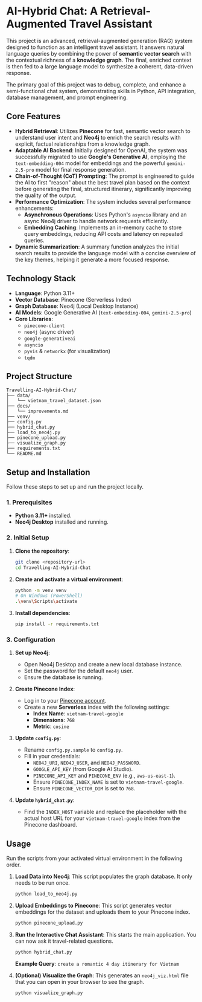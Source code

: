 
# AI-Hybrid Chat: A Retrieval-Augmented Travel Assistant

[]()

This project is an advanced, retrieval-augmented generation (RAG) system designed to function as an intelligent travel assistant. It answers natural language queries by combining the power of **semantic vector search** with the contextual richness of a **knowledge graph**. The final, enriched context is then fed to a large language model to synthesize a coherent, data-driven response.

The primary goal of this project was to debug, complete, and enhance a semi-functional chat system, demonstrating skills in Python, API integration, database management, and prompt engineering.

## Core Features

  * **Hybrid Retrieval**: Utilizes **Pinecone** for fast, semantic vector search to understand user intent and **Neo4j** to enrich the search results with explicit, factual relationships from a knowledge graph.
  * **Adaptable AI Backend**: Initially designed for OpenAI, the system was successfully migrated to use **Google's Generative AI**, employing the `text-embedding-004` model for embeddings and the powerful `gemini-2.5-pro` model for final response generation.
  * **Chain-of-Thought (CoT) Prompting**: The prompt is engineered to guide the AI to first "reason" about the best travel plan based on the context before generating the final, structured itinerary, significantly improving the quality of the output.
  * **Performance Optimization**: The system includes several performance enhancements:
      * **Asynchronous Operations**: Uses Python's `asyncio` library and an async Neo4j driver to handle network requests efficiently.
      * **Embedding Caching**: Implements an in-memory cache to store query embeddings, reducing API costs and latency on repeated queries.
  * **Dynamic Summarization**: A summary function analyzes the initial search results to provide the language model with a concise overview of the key themes, helping it generate a more focused response.

## Technology Stack

  * **Language**: Python 3.11+
  * **Vector Database**: Pinecone (Serverless Index)
  * **Graph Database**: Neo4j (Local Desktop Instance)
  * **AI Models**: Google Generative AI (`text-embedding-004`, `gemini-2.5-pro`)
  * **Core Libraries**:
      * `pinecone-client`
      * `neo4j` (async driver)
      * `google-generativeai`
      * `asyncio`
      * `pyvis` & `networkx` (for visualization)
      * `tqdm`

## Project Structure

```
Travelling-AI-Hybrid-Chat/
├── data/
│   └── vietnam_travel_dataset.json
├── docs/
│   └── improvements.md
├── venv/
├── config.py
├── hybrid_chat.py
├── load_to_neo4j.py
├── pinecone_upload.py
├── visualize_graph.py
├── requirements.txt
└── README.md
```

## Setup and Installation

Follow these steps to set up and run the project locally.

### 1\. Prerequisites

  * **Python 3.11+** installed.
  * **Neo4j Desktop** installed and running.

### 2\. Initial Setup

1.  **Clone the repository**:

    ```bash
    git clone <repository-url>
    cd Travelling-AI-Hybrid-Chat
    ```

2.  **Create and activate a virtual environment**:

    ```bash
    python -m venv venv
    # On Windows (PowerShell)
    .\venv\Scripts\activate
    ```

3.  **Install dependencies**:

    ```bash
    pip install -r requirements.txt
    ```

### 3\. Configuration

1.  **Set up Neo4j**:

      * Open Neo4j Desktop and create a new local database instance.
      * Set the password for the default `neo4j` user.
      * Ensure the database is running.

2.  **Create Pinecone Index**:

      * Log in to your [Pinecone account](https://app.pinecone.io/).
      * Create a new **Serverless** index with the following settings:
          * **Index Name**: `vietnam-travel-google`
          * **Dimensions**: `768`
          * **Metric**: `cosine`

3.  **Update `config.py`**:

      * Rename `config.py.sample` to `config.py`.
      * Fill in your credentials:
          * `NEO4J_URI`, `NEO4J_USER`, and `NEO4J_PASSWORD`.
          * `GOOGLE_API_KEY` (from Google AI Studio).
          * `PINECONE_API_KEY` and `PINECONE_ENV` (e.g., `aws-us-east-1`).
          * Ensure `PINECONE_INDEX_NAME` is set to `vietnam-travel-google`.
          * Ensure `PINECONE_VECTOR_DIM` is set to `768`.

4.  **Update `hybrid_chat.py`**:

      * Find the `INDEX_HOST` variable and replace the placeholder with the actual host URL for your `vietnam-travel-google` index from the Pinecone dashboard.

## Usage

Run the scripts from your activated virtual environment in the following order.

1.  **Load Data into Neo4j**:
    This script populates the graph database. It only needs to be run once.

    ```bash
    python load_to_neo4j.py
    ```

2.  **Upload Embeddings to Pinecone**:
    This script generates vector embeddings for the dataset and uploads them to your Pinecone index.

    ```bash
    python pinecone_upload.py
    ```

3.  **Run the Interactive Chat Assistant**:
    This starts the main application. You can now ask it travel-related questions.

    ```bash
    python hybrid_chat.py
    ```

    **Example Query**: `create a romantic 4 day itinerary for Vietnam`

4.  **(Optional) Visualize the Graph**:
    This generates an `neo4j_viz.html` file that you can open in your browser to see the graph.

    ```bash
    python visualize_graph.py
    ```

